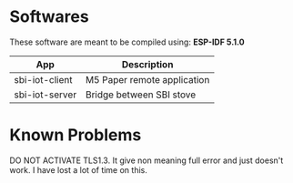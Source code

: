 # Softwares

These software are meant to be compiled using: **ESP-IDF 5.1.0**

| App            | Description                 |
|----------------|-----------------------------|
| sbi-iot-client | M5 Paper remote application |
| sbi-iot-server | Bridge between SBI stove    |

# Known Problems

DO NOT ACTIVATE TLS1.3. It give non meaning full error and just doesn't work.
I have lost a lot of time on this.
